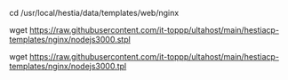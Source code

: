  cd /usr/local/hestia/data/templates/web/nginx

 wget https://raw.githubusercontent.com/it-toppp/ultahost/main/hestiacp-templates/nginx/nodejs3000.stpl

 wget https://raw.githubusercontent.com/it-toppp/ultahost/main/hestiacp-templates/nginx/nodejs3000.tpl
